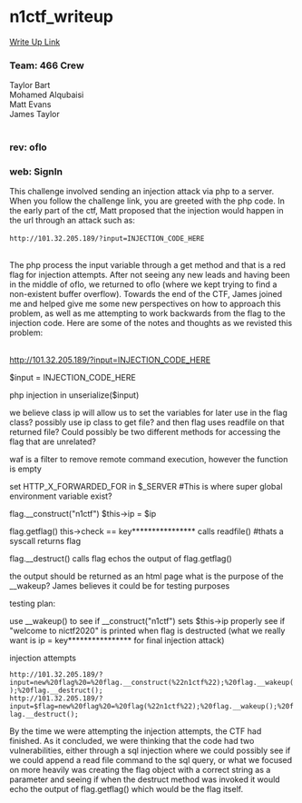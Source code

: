 # n1ctf_writeup
[Write Up Link](https://github.com/tbart27/n1ctf_writeup/blob/main/README.md)

### Team: 466 Crew
Taylor Bart<br>
Mohamed Alqubaisi<br>
Matt Evans<br>
James Taylor<br>
<br>
### rev: oflo


### web: SignIn
This challenge involved sending an injection attack via php to a server. When you follow the challenge link, you are greeted with the php code. In the early part of the ctf, Matt proposed that the injection would happen in the url through an attack such as:<br>
<br>
`
http://101.32.205.189/?input=INJECTION_CODE_HERE
`

<br>
The php process the input variable through a get method and that is a red flag for injection attempts. After not seeing any new leads and having been in the middle of oflo, we returned to oflo (where we kept trying to find a non-existent buffer overflow). Towards the end of the CTF, James joined me and helped give me some new perspectives on how to approach this problem, as well as me attempting to work backwards from the flag to the injection code. Here are some of the notes and thoughts as we revisted this problem:<br>
<br>
<div>

http://101.32.205.189/?input=INJECTION_CODE_HERE

$input = INJECTION_CODE_HERE

php injection in unserialize($input)

we believe class ip will allow us to set the variables for later use in the flag class?
possibly use ip class to get file? and then flag uses readfile on that returned file?
Could possibly be two different methods for accessing the flag that are unrelated?

waf is a filter to remove remote command execution, however the function is empty

set HTTP_X_FORWARDED_FOR in $_SERVER #This is where super global environment variable exist?

flag.__construct("n1ctf")
$this->ip = $ip

flag.getflag()
this->check == key****************
calls readfile() #thats a syscall
returns flag

flag.__destruct()
calls flag
echos the output of flag.getflag()

the output should be returned as an html page
what is the purpose of the __wakeup? James believes it could be for testing purposes

testing plan:

use __wakeup() to see if __construct("n1ctf") sets $this->ip properly
see if "welcome to nictf2020" is printed when flag is destructed (what we really want is ip = key**************** for final injection attack)

injection attempts
<div>

`http://101.32.205.189/?input=new%20flag%20=%20flag.__construct(%22n1ctf%22);%20flag.__wakeup();%20flag.__destruct();`
<br>
`http://101.32.205.189/?input=$flag=new%20flag%20=%20flag(%22n1ctf%22);%20flag.__wakeup();%20flag.__destruct();`
<br>

<div>
By the time we were attempting the injection attempts, the CTF had finished. As it concluded, we were thinking that the code had two vulnerabilities, either through a sql injection where we could possibly see if we could append a read file command to the sql query, or what we focused on more heavily was creating the flag object with a correct string as a parameter and seeing if when the destruct method was invoked it would echo the output of flag.getflag() which would be the flag itself.
<div>
